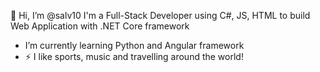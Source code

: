  👋 Hi, I’m @salv10 
I'm a Full-Stack Developer using C#, JS, HTML to build Web Application with .NET Core framework
  
- I’m currently learning Python and Angular framework 
- ⚡ I like sports, music and travelling around the world!
<!---
salv10/salv10 is a ✨ special ✨ repository because its `README.md` (this file) appears on your GitHub profile.
You can click the Preview link to take a look at your changes.
--->
